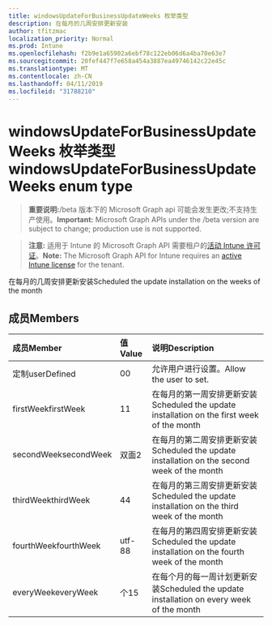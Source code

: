 ```yaml
---
title: windowsUpdateForBusinessUpdateWeeks 枚举类型
description: 在每月的几周安排更新安装
author: tfitzmac
localization_priority: Normal
ms.prod: Intune
ms.openlocfilehash: f2b9e1a65902a6ebf78c122eb06d6a4ba70e63e7
ms.sourcegitcommit: 20fef447f7e658a454a3887ea49746142c22e45c
ms.translationtype: MT
ms.contentlocale: zh-CN
ms.lasthandoff: 04/11/2019
ms.locfileid: "31788210"
---
```

# <a name="windowsupdateforbusinessupdateweeks-enum-type"></a><span data-ttu-id="523a2-103">windowsUpdateForBusinessUpdateWeeks 枚举类型</span><span class="sxs-lookup"><span data-stu-id="523a2-103">windowsUpdateForBusinessUpdateWeeks enum type</span></span>

> <span data-ttu-id="523a2-104">**重要说明:**/beta 版本下的 Microsoft Graph api 可能会发生更改;不支持生产使用。</span><span class="sxs-lookup"><span data-stu-id="523a2-104">**Important:** Microsoft Graph APIs under the /beta version are subject to change; production use is not supported.</span></span>

> <span data-ttu-id="523a2-105">**注意:** 适用于 Intune 的 Microsoft Graph API 需要租户的[活动 Intune 许可证](https://go.microsoft.com/fwlink/?linkid=839381)。</span><span class="sxs-lookup"><span data-stu-id="523a2-105">**Note:** The Microsoft Graph API for Intune requires an [active Intune license](https://go.microsoft.com/fwlink/?linkid=839381) for the tenant.</span></span>

<span data-ttu-id="523a2-106">在每月的几周安排更新安装</span><span class="sxs-lookup"><span data-stu-id="523a2-106">Scheduled the update installation on the weeks of the month</span></span>

## <a name="members"></a><span data-ttu-id="523a2-107">成员</span><span class="sxs-lookup"><span data-stu-id="523a2-107">Members</span></span>
|<span data-ttu-id="523a2-108">成员</span><span class="sxs-lookup"><span data-stu-id="523a2-108">Member</span></span>|<span data-ttu-id="523a2-109">值</span><span class="sxs-lookup"><span data-stu-id="523a2-109">Value</span></span>|<span data-ttu-id="523a2-110">说明</span><span class="sxs-lookup"><span data-stu-id="523a2-110">Description</span></span>|
|:---|:---|:---|
|<span data-ttu-id="523a2-111">定制</span><span class="sxs-lookup"><span data-stu-id="523a2-111">userDefined</span></span>|<span data-ttu-id="523a2-112">0</span><span class="sxs-lookup"><span data-stu-id="523a2-112">0</span></span>|<span data-ttu-id="523a2-113">允许用户进行设置。</span><span class="sxs-lookup"><span data-stu-id="523a2-113">Allow the user to set.</span></span>|
|<span data-ttu-id="523a2-114">firstWeek</span><span class="sxs-lookup"><span data-stu-id="523a2-114">firstWeek</span></span>|<span data-ttu-id="523a2-115">1</span><span class="sxs-lookup"><span data-stu-id="523a2-115">1</span></span>|<span data-ttu-id="523a2-116">在每月的第一周安排更新安装</span><span class="sxs-lookup"><span data-stu-id="523a2-116">Scheduled the update installation on the first week of the month</span></span>|
|<span data-ttu-id="523a2-117">secondWeek</span><span class="sxs-lookup"><span data-stu-id="523a2-117">secondWeek</span></span>|<span data-ttu-id="523a2-118">双面</span><span class="sxs-lookup"><span data-stu-id="523a2-118">2</span></span>|<span data-ttu-id="523a2-119">在每月的第二周安排更新安装</span><span class="sxs-lookup"><span data-stu-id="523a2-119">Scheduled the update installation on the second week of the month</span></span>|
|<span data-ttu-id="523a2-120">thirdWeek</span><span class="sxs-lookup"><span data-stu-id="523a2-120">thirdWeek</span></span>|<span data-ttu-id="523a2-121">4</span><span class="sxs-lookup"><span data-stu-id="523a2-121">4</span></span>|<span data-ttu-id="523a2-122">在每月的第三周安排更新安装</span><span class="sxs-lookup"><span data-stu-id="523a2-122">Scheduled the update installation on the third week of the month</span></span>|
|<span data-ttu-id="523a2-123">fourthWeek</span><span class="sxs-lookup"><span data-stu-id="523a2-123">fourthWeek</span></span>|<span data-ttu-id="523a2-124">utf-8</span><span class="sxs-lookup"><span data-stu-id="523a2-124">8</span></span>|<span data-ttu-id="523a2-125">在每月的第四周安排更新安装</span><span class="sxs-lookup"><span data-stu-id="523a2-125">Scheduled the update installation on the fourth week of the month</span></span>|
|<span data-ttu-id="523a2-126">everyWeek</span><span class="sxs-lookup"><span data-stu-id="523a2-126">everyWeek</span></span>|<span data-ttu-id="523a2-127">个</span><span class="sxs-lookup"><span data-stu-id="523a2-127">15</span></span>|<span data-ttu-id="523a2-128">在每个月的每一周计划更新安装</span><span class="sxs-lookup"><span data-stu-id="523a2-128">Scheduled the update installation on every week of the month</span></span>|





